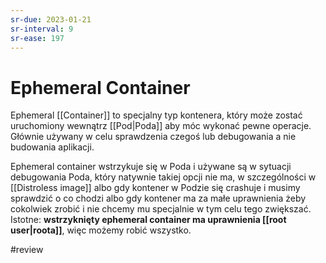 ```yaml
---
sr-due: 2023-01-21
sr-interval: 9
sr-ease: 197
---
```


# Ephemeral Container

Ephemeral [[Container]] to specjalny typ kontenera, który może zostać uruchomiony wewnątrz [[Pod|Poda]] aby móc wykonać pewne operacje. Głównie używany w celu sprawdzenia czegoś lub debugowania a nie budowania aplikacji.

Ephemeral container wstrzykuje się w Poda i używane są w sytuacji debugowania Poda, który natywnie takiej opcji nie ma, w szczególności w [[Distroless image]] albo gdy kontener w Podzie się crashuje i musimy sprawdzić o co chodzi albo gdy kontener ma za małe uprawnienia żeby cokolwiek zrobić i nie chcemy mu specjalnie w tym celu tego zwiększać. Istotne: **wstrzyknięty ephemeral container ma uprawnienia [[root user|roota]]**, więc możemy robić wszystko.

#review
